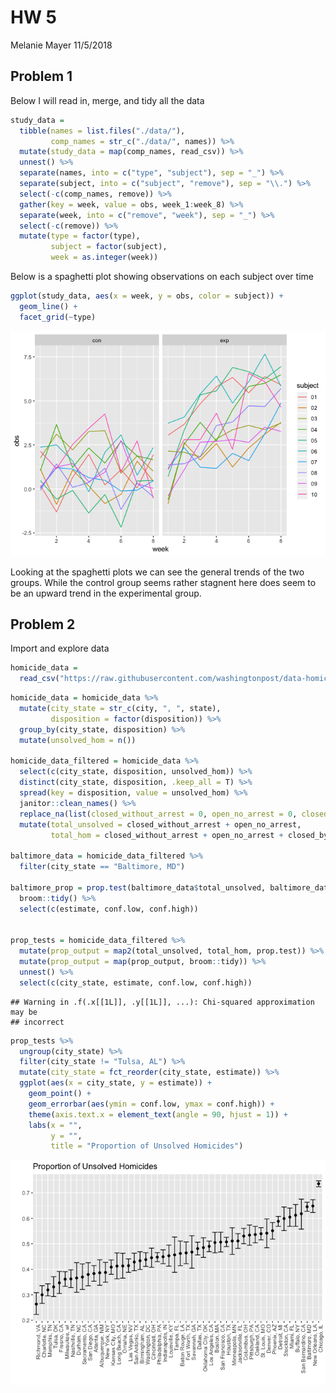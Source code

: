 HW 5
================
Melanie Mayer
11/5/2018

Problem 1
---------

Below I will read in, merge, and tidy all the data

``` r
study_data = 
  tibble(names = list.files("./data/"),
         comp_names = str_c("./data/", names)) %>% 
  mutate(study_data = map(comp_names, read_csv)) %>% 
  unnest() %>%
  separate(names, into = c("type", "subject"), sep = "_") %>%
  separate(subject, into = c("subject", "remove"), sep = "\\.") %>%
  select(-c(comp_names, remove)) %>%
  gather(key = week, value = obs, week_1:week_8) %>%
  separate(week, into = c("remove", "week"), sep = "_") %>%
  select(-c(remove)) %>%
  mutate(type = factor(type),
         subject = factor(subject),
         week = as.integer(week))
```

Below is a spaghetti plot showing observations on each subject over time

``` r
ggplot(study_data, aes(x = week, y = obs, color = subject)) + 
  geom_line() +
  facet_grid(~type)
```

![](p8105_hw5_mm4963_files/figure-markdown_github/unnamed-chunk-2-1.png)

Looking at the spaghetti plots we can see the general trends of the two groups. While the control group seems rather stagnent here does seem to be an upward trend in the experimental group.

Problem 2
---------

Import and explore data

``` r
homicide_data = 
  read_csv("https://raw.githubusercontent.com/washingtonpost/data-homicides/master/homicide-data.csv")
```

``` r
homicide_data = homicide_data %>%
  mutate(city_state = str_c(city, ", ", state),
         disposition = factor(disposition)) %>%
  group_by(city_state, disposition) %>%
  mutate(unsolved_hom = n())

homicide_data_filtered = homicide_data %>%
  select(c(city_state, disposition, unsolved_hom)) %>%
  distinct(city_state, disposition, .keep_all = T) %>%
  spread(key = disposition, value = unsolved_hom) %>%
  janitor::clean_names() %>%
  replace_na(list(closed_without_arrest = 0, open_no_arrest = 0, closed_by_arrest = 0)) %>%
  mutate(total_unsolved = closed_without_arrest + open_no_arrest,
         total_hom = closed_without_arrest + open_no_arrest + closed_by_arrest)

baltimore_data = homicide_data_filtered %>%
  filter(city_state == "Baltimore, MD")

baltimore_prop = prop.test(baltimore_data$total_unsolved, baltimore_data$total_hom) %>%
  broom::tidy() %>%
  select(c(estimate, conf.low, conf.high))


prop_tests = homicide_data_filtered %>%
  mutate(prop_output = map2(total_unsolved, total_hom, prop.test)) %>%
  mutate(prop_output = map(prop_output, broom::tidy)) %>%
  unnest() %>%
  select(c(city_state, estimate, conf.low, conf.high))
```

    ## Warning in .f(.x[[1L]], .y[[1L]], ...): Chi-squared approximation may be
    ## incorrect

``` r
prop_tests %>%
  ungroup(city_state) %>%
  filter(city_state != "Tulsa, AL") %>%
  mutate(city_state = fct_reorder(city_state, estimate)) %>%
  ggplot(aes(x = city_state, y = estimate)) +
    geom_point() + 
    geom_errorbar(aes(ymin = conf.low, ymax = conf.high)) +
    theme(axis.text.x = element_text(angle = 90, hjust = 1)) +
    labs(x = "",
         y = "",
         title = "Proportion of Unsolved Homicides")
```

![](p8105_hw5_mm4963_files/figure-markdown_github/unnamed-chunk-4-1.png)
